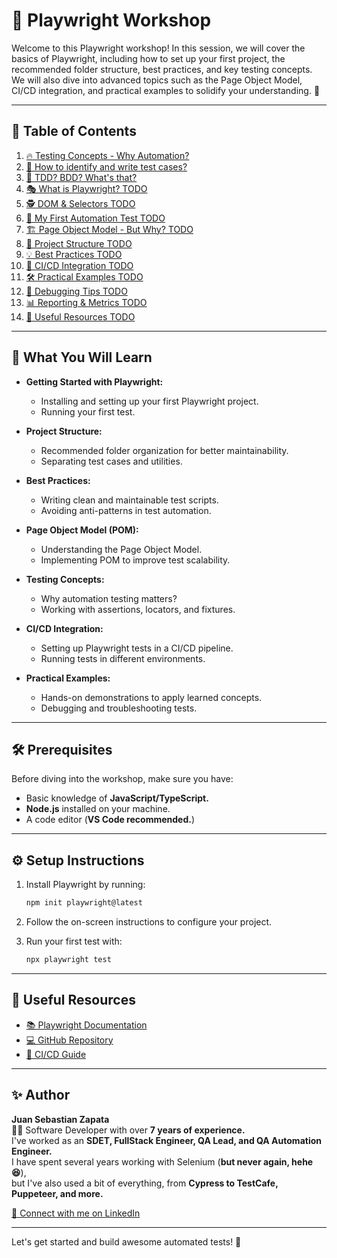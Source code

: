 # 🚀 Playwright Workshop

Welcome to this Playwright workshop! In this session, we will cover the basics of Playwright, including how to set up your first project, the recommended folder structure, best practices, and key testing concepts. We will also dive into advanced topics such as the Page Object Model, CI/CD integration, and practical examples to solidify your understanding. 🧪

---

## 📖 Table of Contents

1. [🔥 Testing Concepts - Why Automation?](https://github.com/ThormodzT/playwright-workshop/blob/main/slides/testing-concepts/testing-concepts.md)
2. [🤔 How to identify and write test cases?](https://github.com/ThormodzT/playwright-workshop/blob/main/slides/testing-concepts/identify-test-cases.md)
3. [🥶 TDD? BDD? What's that?](https://github.com/ThormodzT/playwright-workshop/blob/main/slides/testing-concepts/tdd-bdd.md)
4. [🎭 What is Playwright? TODO](https://github.com/yourrepo/playwright-workshop/what-is-playwright.md)
5. [🕵️ DOM & Selectors TODO](https://github.com/yourrepo/playwright-workshop/dom-selectors.md)
6. [🚀 My First Automation Test TODO](https://github.com/yourrepo/playwright-workshop/first-test.md)
7. [🏗️ Page Object Model - But Why? TODO](https://github.com/yourrepo/playwright-workshop/pom.md)
8. [📂 Project Structure TODO](https://github.com/yourrepo/playwright-workshop/project-structure.md)
9. [💡 Best Practices TODO](https://github.com/yourrepo/playwright-workshop/best-practices.md)
10. [🔄 CI/CD Integration TODO](https://github.com/yourrepo/playwright-workshop/ci-cd.md)
11. [🛠️ Practical Examples TODO](https://github.com/yourrepo/playwright-workshop/practical-examples.md)
12. [🐞 Debugging Tips TODO](https://github.com/yourrepo/playwright-workshop/debugging.md)
13. [📊 Reporting & Metrics TODO](https://github.com/yourrepo/playwright-workshop/reporting.md)
14. [🔗 Useful Resources TODO](https://github.com/yourrepo/playwright-workshop/resources.md)

---

## 🎯 What You Will Learn

- **Getting Started with Playwright:**

  - Installing and setting up your first Playwright project.
  - Running your first test.

- **Project Structure:**

  - Recommended folder organization for better maintainability.
  - Separating test cases and utilities.

- **Best Practices:**

  - Writing clean and maintainable test scripts.
  - Avoiding anti-patterns in test automation.

- **Page Object Model (POM):**

  - Understanding the Page Object Model.
  - Implementing POM to improve test scalability.

- **Testing Concepts:**

  - Why automation testing matters?
  - Working with assertions, locators, and fixtures.

- **CI/CD Integration:**

  - Setting up Playwright tests in a CI/CD pipeline.
  - Running tests in different environments.

- **Practical Examples:**
  - Hands-on demonstrations to apply learned concepts.
  - Debugging and troubleshooting tests.

---

## 🛠️ Prerequisites

Before diving into the workshop, make sure you have:

- Basic knowledge of **JavaScript/TypeScript.**
- **Node.js** installed on your machine.
- A code editor (**VS Code recommended.**)

---

## ⚙️ Setup Instructions

1. Install Playwright by running:

   ```bash
   npm init playwright@latest
   ```

2. Follow the on-screen instructions to configure your project.

3. Run your first test with:

   ```bash
   npx playwright test
   ```

---

## 🔗 Useful Resources

- [📚 Playwright Documentation](https://playwright.dev/)
- [💻 GitHub Repository](https://github.com/microsoft/playwright)
- [🔀 CI/CD Guide](https://playwright.dev/docs/ci)

---

## ✨ Author

**Juan Sebastian Zapata**  
🧑‍💻 Software Developer with over **7 years of experience.**  
I've worked as an **SDET, FullStack Engineer, QA Lead, and QA Automation Engineer.**  
I have spent several years working with Selenium (**but never again, hehe 😆**),  
but I've also used a bit of everything, from **Cypress to TestCafe, Puppeteer, and more.**

[🔗 Connect with me on LinkedIn](https://www.linkedin.com/in/juan-sebastian-zapata/)

---

Let's get started and build awesome automated tests! 🚀
